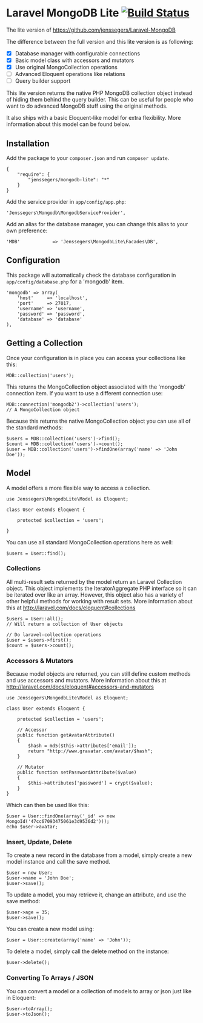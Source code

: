 Laravel MongoDB Lite [![Build Status](https://travis-ci.org/jenssegers/Laravel-MongoDB-Lite.png?branch=master)](https://travis-ci.org/jenssegers/Laravel-MongoDB-Lite)
====================

The lite version of https://github.com/jenssegers/Laravel-MongoDB

The difference between the full version and this lite version is as following:

 - [x] Database manager with configurable connections
 - [x] Basic model class with accessors and mutators
 - [x] Use original MongoCollection operations
 - [ ] Advanced Eloquent operations like relations
 - [ ] Query builder support

This lite version returns the native PHP MongoDB collection object instead of hiding them behind the query builder. This can be useful for people who want to do advanced MongoDB stuff using the original methods.

It also ships with a basic Eloquent-like model for extra flexibility. More information about this model can be found below.

Installation
------------

Add the package to your `composer.json` and run `composer update`.

    {
        "require": {
            "jenssegers/mongodb-lite": "*"
        }
    }

Add the service provider in `app/config/app.php`:

    'Jenssegers\Mongodb\MongodbServiceProvider',

Add an alias for the database manager, you can change this alias to your own preference:

    'MDB'            => 'Jenssegers\MongodbLite\Facades\DB',

Configuration
-------------

This package will automatically check the database configuration in `app/config/database.php` for a 'mongodb' item.

    'mongodb' => array(
        'host'     => 'localhost',
        'port'     => 27017,
        'username' => 'username',
        'password' => 'password',
        'database' => 'database'
    ),

Getting a Collection
--------------------

Once your configuration is in place you can access your collections like this:

	MDB::collection('users');

This returns the MongoCollection object associated with the 'mongodb' connection item. If you want to use a different connection use:

	MDB::connection('mongodb2')->collection('users');
	// A MongoCollection object

Because this returns the native MongoCollection object you can use all of the standard methods:

	$users = MDB::collection('users')->find();
	$count = MDB::collection('users')->count();
	$user = MDB::collection('users')->findOne(array('name' => 'John Doe'));

Model
-----

A model offers a more flexible way to access a collection.

	use Jenssegers\MongodbLite\Model as Eloquent;

	class User extends Eloquent {

		protected $collection = 'users';

	}

You can use all standard MongoCollection operations here as well:

	$users = User::find();

### Collections

All multi-result sets returned by the model return an Laravel Collection object. This object implements the IteratorAggregate PHP interface so it can be iterated over like an array. However, this object also has a variety of other helpful methods for working with result sets. More information about this at http://laravel.com/docs/eloquent#collections

	$users = User::all();
	// Will return a collection of User objects

	// Do laravel-collection operations
	$user = $users->first();
	$count = $users->count();

### Accessors & Mutators

Because model objects are returned, you can still define custom methods and use accessors and mutators. More information about this at http://laravel.com/docs/eloquent#accessors-and-mutators

	use Jenssegers\MongodbLite\Model as Eloquent;

	class User extends Eloquent {

		protected $collection = 'users';

		// Accessor
		public function getAvatarAttribute()
		{
			$hash = md5($this->attributes['email']);
			return "http://www.gravatar.com/avatar/$hash";
		}

		// Mutator
		public function setPasswordAttribute($value)
		{
			$this->attributes['password'] = crypt($value);
		}
	}

Which can then be used like this:

	$user = User::findOne(array('_id' => new MongoId('47cc67093475061e3d9536d2')));
	echo $user->avatar;

### Insert, Update, Delete

To create a new record in the database from a model, simply create a new model instance and call the save method.

	$user = new User;
	$user->name = 'John Doe';
	$user->save();

To update a model, you may retrieve it, change an attribute, and use the save method:

	$user->age = 35;
	$user->save();

You can create a new model using:

	$user = User::create(array('name' => 'John'));

To delete a model, simply call the delete method on the instance:

	$user->delete();

### Converting To Arrays / JSON

You can convert a model or a collection of models to array or json just like in Eloquent: 

	$user->toArray();
	$user->toJson();